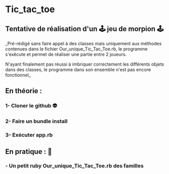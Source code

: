# Tic_tac_toe

  ## Tentative de réalisation d'un 🕹 jeu de morpion 🕹

  _Pré-rédigé sans faire appel à des classes mais uniquement aux méthodes contenues dans le fichier Our_unique_Tic_Tac_Toe.rb, le programme s'exécute et permet de réaliser une partie entre 2 joueurs.

  N'ayant finalement pas réussi à imbriquer correctement les différents objets dans des classes, le programme dans son ensemble n'est pas encore fonctionnel_

  <h2> En théorie :</h2>

  ### 1- Cloner le github 👽

  ### 2- Faire un bundle install 

  ### 3- Exécuter app.rb

   <h2> En pratique : 🙈</h2>

  ### - Un petit ruby Our_unique_Tic_Tac_Toe.rb des familles